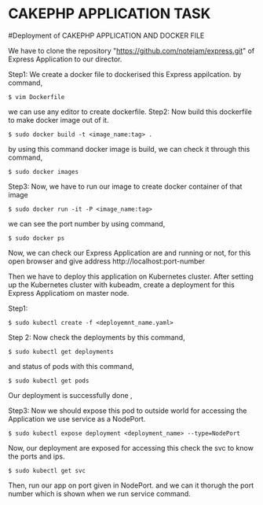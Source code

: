 # CAKEPHP APPLICATION TASK
#Deployment of CAKEPHP APPLICATION AND DOCKER FILE

We have to clone the repository "https://github.com/notejam/express.git" of Express Application to our director.

Step1: We create a docker file to dockerised this Express appilcation. by command,

    $ vim Dockerfile

we can use any editor to create dockerfile. Step2: Now build this dockerfile to make docker image out of it.

    $ sudo docker build -t <image_name:tag> .

by using this command docker image is build, we can check it through this command,

    $ sudo docker images

Step3: Now, we have to run our image to create docker container of that image

    $ sudo docker run -it -P <image_name:tag>

we can see the port number by using command,

    $ sudo docker ps

Now, we can check our Express Application are and running or not, for this open browser and give address http://localhost:port-number

Then we have to deploy this application on Kubernetes cluster. After setting up the Kubernetes cluster with kubeadm, create a deployment for this Express Applicatiom on master node.

Step1:

    $ sudo kubectl create -f <deployemnt_name.yaml>

Step 2: Now check the deployments by this command,

    $ sudo kubectl get deployments

and status of pods with this command,

    $ sudo kubectl get pods

Our deployment is successfully done ,

Step3: Now we should expose this pod to outside world for accessing the Application we use service as a NodePort.

    $ sudo kubectl expose deployment <deployment_name> --type=NodePort

Now, our deployment are exposed for accessing this check the svc to know the ports and ips.

    $ sudo kubectl get svc

Then, run our app on port given in NodePort. and we can it thorugh the port number which is shown when we run service command.
